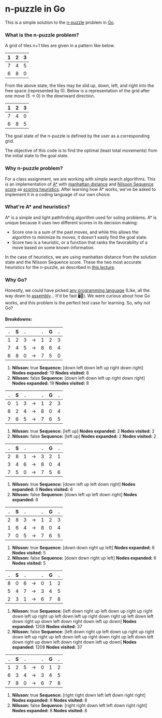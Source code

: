 # n-puzzle in Go
This is a simple solution to the [n-puzzle](https://en.wikipedia.org/wiki/N-puzzle) problem in [Go](https://en.wikipedia.org/wiki/Go_(programming_language)).

### What is the n-puzzle problem?

A grid of tiles n+1 tiles are given in a pattern like below.

1|2|3
-|-|-
7|4|5
6|8|0

From the above state, the tiles may be slid up, down, left, and right into the free space (represented by 0). Below is a representation of the grid after one move (5 -> 0) in the downward direction.

1|2|3
-|-|-
7|4|0
6|8|5

The goal state of the n-puzzle is defined by the user as a corresponding grid. 

The objective of this code is to find the optimal (least total movements) from the initial state to the goal state.

### Why n-puzzle problem?
For a class assignment, we are working with simple search algorithms. This is an implementation of [A*](https://en.wikipedia.org/wiki/A*_search_algorithm) with [manhattan distance](https://en.wikipedia.org/wiki/Manhattan_distance) and [Nilsson Sequence score](https://www.cse.iitk.ac.in/users/cs365/2009/ppt/13jan_Aman.pdf#page=7) as [scoring heuristics](https://en.wikipedia.org/wiki/Heuristic_(computer_science)). After learning how A* works, we've be asked to implement it in a coding language of our own choice.

### What're A* and heuristics?
A* is a simple and light pathfinding algorithm used for soling problems. A* is unique because it uses two different scores in its decision making:
* Score one is a sum of the past moves, and while this allows the algorithm to minimize its moves, it doesn't easily find the goal state. 
* Score two is a heuristic, or a function that ranks the favorability of a move based on some known information. 

In the case of heuristics, we are using manhattan distance from the solution state and the Nilsson Sequence score. These the two most accurate heuristics for the n-puzzle, as described in [this lecture](https://www.cse.iitk.ac.in/users/cs365/2009/ppt/13jan_Aman.pdf).

### Why Go?
Honestly, we could have picked [any programming language](https://en.wikipedia.org/wiki/List_of_programming_languages) (Like, all the way down to [assembly](https://en.wikipedia.org/wiki/Assembly_language)... It'd be fast 🖥💨). We were curious about how Go works, and this problem is the perfect test case for learning. So, why not Go?

#### Breakdowns:


.| **S** |.||.| **G** |.
-|-|-|-|-|-|-
1 | 2 | 3 |->| 1 | 2 | 3
7 | 4 | 5 |->| 8 | 6 | 4
6 | 8 | 0 |->| 7 | 5 | 0

1) **Nilsson:** true 
**Sequence:** [down left down left up right down right] 
**Nodes expanded:** 19 
**Nodes visited:** 8
1) **Nilsson:** false 
**Sequence:** [down left down left up right down right] 
**Nodes expanded:** 19 
**Nodes visited:** 8


.| **S** |.||.| **G** |.
-|-|-|-|-|-|-
 0 | 1 | 3 |->| 1 | 2 | 3
 8 | 2 | 4 |->| 8 | 0 | 4
 7 | 6 | 5 |->| 7 | 6 | 5
1) **Nilsson:** true 
**Sequence:** [left up] 
**Nodes expanded:** 2 
**Nodes visited:** 2
1) **Nilsson:** false 
**Sequence:** [left up] 
**Nodes expanded:** 2 
**Nodes visited:** 2


.| **S** |.||.| **G** |.
-|-|-|-|-|-|-
 2 | 8 | 1 |->| 3 | 2 | 1
 3 | 4 | 6 |->| 8 | 0 | 4
 7 | 5 | 0 |->| 7 | 5 | 6
1) **Nilsson:** true 
**Sequence:** [down left up left down right] 
**Nodes expanded:** 6 
**Nodes visited:** 6
1) **Nilsson:** false 
**Sequence:** [down left up left down right] 
**Nodes expanded:** 6   


.| **S** |.||.| **G** |.
-|-|-|-|-|-|-
 2 | 8 | 3 |->| 1 | 2 | 3
 1 | 6 | 4 |->| 8 | 0 | 4
 7 | 0 | 5 |->| 7 | 6 | 5
1) **Nilsson:** true 
**Sequence:** [down down right up left] 
**Nodes expanded:** 6 
**Nodes visited:** 5
1) **Nilsson:** false 
**Sequence:** [down down right up left] 
**Nodes expanded:** 6 
**Nodes visited:** 5


.| **S** |.||.| **G** |.
-|-|-|-|-|-|-
 8 | 0 | 6 |->| 0 | 1 | 2
 5 | 4 | 7 |->| 3 | 4 | 5
 2 | 3 | 1 |->| 6 | 7 | 8
1) **Nilsson:** true 
**Sequence:** [left down right up left down up right up right down left up right up left down left up right down right up left down left down right up down left down right down left up down] 
**Nodes expanded:** 1208 
**Nodes visited:** 37
1) **Nilsson:** false 
**Sequence:** [left down right up left down up right up right down left up right up left down left up right down right up left down left down right up down left down right down left up down] 
**Nodes expanded:** 1208 
**Nodes visited:** 37


.| **S** |.||.| **G** |.
-|-|-|-|-|-|-
 1 | 2 | 5 |->| 0 | 1 | 2
 6 | 3 | 4 |->| 3 | 4 | 5
 7 | 8 | 0 |->| 6 | 7 | 8
1) **Nilsson:** true 
**Sequence:** [right right down left left down right right] 
**Nodes expanded:** 8 
**Nodes visited:** 8
1) **Nilsson:** false 
**Sequence:** [right right down left left down right right] 
**Nodes expanded:** 8 
**Nodes visited:** 8
